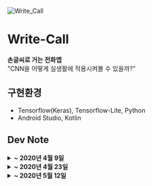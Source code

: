 ![Write_Call](https://user-images.githubusercontent.com/59414764/114134492-ce1f9680-9942-11eb-99e0-bb6a51a8bd0b.gif)

# Write-Call
<b>손글씨로 거는 전화앱</b>  
"CNN을 어떻게 실생활에 적용시켜볼 수 있을까?"


## 구현환경
- Tensorflow(Keras), Tensorflow-Lite, Python
- Android Studio, Kotlin

## Dev Note
<details>
  <summary><b> ~ 2020년 4월 9일</b></summary>
  
  1. MNIST 숫자 데이터를 이용하여 CNN 모델 만들기
  2. mnist.tflite(Tensorflow Lite) 모델 파일 변형하기
  3. 안드로이드의 그림판 패키지를 이용하여 분류할 input data 생성
  4. mnist.tflite이 적용된 tensorflow-lite 패키지를 이용하여 input data 숫자 인식하기
  5. 얻어낸 숫자들과 intent를 이용하여 전화로 연결 📞
  
</details>
<details>
  <summary><b> ~ 2020년 4월 23일</b></summary>
  
  Feedback
  1. 단순 Toy Project로 끝내지 말자 ⭐
  2. 배운 것을 현 프로젝트에 어떻게 적용시켜볼 수 있을까 그때 그때 고민해보자 
  3. 한 글자씩 입력해야하는 단점이 있다. 한꺼번에 쓰고 text를 detection을 통해 한 글자씩 찾고 Recognition. 글자들의 위치 정보를 이용하여 문자를 순서대로 배열하면 되지 않을까?
  4. 모델의 tflite 파일(모델 정보 및 가중치)을 갱신해야할 때도 있다. 서버를 이용해 갱신할 수 있도록 만들자.
  5. 모델 성능 개선을 위해 사용시 즉각 데이터를 수집하는 것도 필요해보인다. differential privacy 정책에 의하면 온전한 데이터를 서버에 보내는 것이 아닌, 일부 학습된(사람이 해석할 수 없는) 가중치만을 서버에 보낼 필요가 있어보인다. 모바일 환경에서 NDK라는 것을 사용하면 되지 않을까? Classifier만 학습하도록 하면 되지 않을까?
  6. 나중에 숫자 뿐만 아니라 글씨도 알아볼 수 있도록 하면 좋을 것 같다. ~~텍스트 분석도 해야하려나~~
  7. Random Ferns, Bayesian 이론을 여기에 적용할 수도 있을까?
  
 
</details>
<details>
  <summary><b> ~ 2020년 5월 12일</b></summary>
  
  1. 먼저 숫자가 아닌 이미지를 판별해내야한다.
  2. '숫자다'와 '숫자아니다'를 먼저 분류하고, '숫자다'일 경우, 이미지를 다시 숫자별로 분류해내는 게 좋을까? => 그렇게 되면 NN을 두번 거쳐야한다. 시간이 오래걸린다. 하지만 더 정확해지지 않을까? 이게 모델 앙상블의 개념일 것 같다.
  3. '숫자가 맞다/아니다'를 분류하고, 다시 숫자를 분류하는 모델과 모든 레이블로 한번에 분류하는 모델을 만들어서 비교해보자
  4. 숫자 아닌 그림을 수집할 필요가 있다. 현재 KDT를 통해 AWS서버를 사놓은 상태다. 어플을 이용해서 데이터와 해당하는 레이블(사람이 직접 어플에서 지정)을 수집하고, 서버에서 학습 시키는 시스템이 필요하다. Tensorflow Serving, pretrain model, model Serialization(이게 아마 tflite가 아닐까?) 키워드로 좀 더 검색해볼 필요가 있겠다.
  5. 어플도 공부해야한다. 안드로이드(코틀린)어플에서는 어떻게 AWS서버와 연동시킬 수 있을까?
  6. 어플에는 update버튼이 있어야한다. 그래야 Serialization된 모델을 받아와 De-Serialization 작업을 수행하고 모델을 얻어낼 수가 있다.
  
  = 정리: 어플에서 데이터 전송 및 모델 업데이트 기능 추가. 학습용 서버 구축 및 모델 업데이트 기능 구현.
  
</details>
